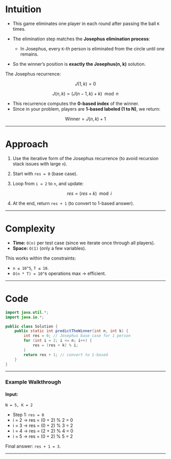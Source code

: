 # Intuition

* This game eliminates one player in each round after passing the ball `K` times.
* The elimination step matches the **Josephus elimination process**:

  * In Josephus, every `K`-th person is eliminated from the circle until one remains.
* So the winner’s position is **exactly the Josephus(n, k)** solution.

The Josephus recurrence:

$$
J(1, k) = 0
$$

$$
J(n, k) = (J(n-1, k) + k) \mod n
$$

* This recurrence computes the **0-based index** of the winner.
* Since in your problem, players are **1-based labeled (1 to N)**, we return:

$$
\text{Winner} = J(n, k) + 1
$$

---

# Approach

1. Use the iterative form of the Josephus recurrence (to avoid recursion stack issues with large `n`).
2. Start with `res = 0` (base case).
3. Loop from `i = 2` to `n`, and update:

   $$
   res = (res + k) \mod i
   $$
4. At the end, return `res + 1` (to convert to 1-based answer).

---

# Complexity

* **Time:** `O(n)` per test case (since we iterate once through all players).
* **Space:** `O(1)` (only a few variables).

This works within the constraints:

* `n ≤ 10^5`, `T ≤ 10`.
* `O(n * T) = 10^6` operations max → efficient.

---

# Code

```java
import java.util.*;
import java.io.*;

public class Solution {
    public static int predictTheWinner(int n, int k) {
        int res = 0; // Josephus base case for 1 person
        for (int i = 2; i <= n; i++) {
            res = (res + k) % i;
        }
        return res + 1; // convert to 1-based
    }
}
```

---

### Example Walkthrough

#### Input:

```
N = 5, K = 2
```

* Step 1: `res = 0`
* i = 2 → res = (0 + 2) % 2 = 0
* i = 3 → res = (0 + 2) % 3 = 2
* i = 4 → res = (2 + 2) % 4 = 0
* i = 5 → res = (0 + 2) % 5 = 2

Final answer: `res + 1 = 3`. 

---
